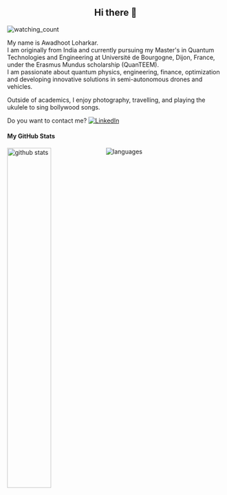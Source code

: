 <h2 align="center">Hi there 👋</h2>
<img src="https://komarev.com/ghpvc/?username=awadhootloharkar&color=brightgreen" alt="watching_count" />

My name is Awadhoot Loharkar.  
I am originally from India and currently pursuing my Master's in Quantum Technologies and Engineering at Université de Bourgogne, Dijon, France, under the Erasmus Mundus scholarship (QuanTEEM).  
I am passionate about quantum physics, engineering, finance, optimization and developing innovative solutions in semi-autonomous drones and vehicles.


Outside of academics, I enjoy photography, travelling, and playing the ukulele to sing bollywood songs.

Do you want to contact me? <a href="https://www.linkedin.com/in/awadhoot-loharkar-71a0431bb">![LinkedIn](https://img.shields.io/badge/LinkedIn-0077B5?style=for-the-badge&logo=linkedin&logoColor=white)</a>

#### My GitHub Stats
<img src="https://github-readme-stats.vercel.app/api?username=awadhootloharkar&show_icons=true&theme=gotham" alt="github stats" width="45%" align="left"/>
<img src="https://github-readme-stats.vercel.app/api/top-langs?username=awadhootloharkar&show_icons=true&locale=en&layout=compact" alt="languages" />
